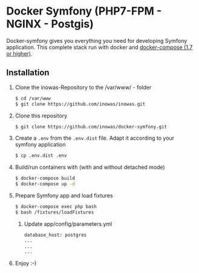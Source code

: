 # Docker Symfony (PHP7-FPM - NGINX - Postgis)

Docker-symfony gives you everything you need for developing Symfony application. This complete stack run with docker and [docker-compose (1.7 or higher)](https://docs.docker.com/compose/).

## Installation

1. Clone the inowas-Repository to the /var/www/ - folder

    ```bash 
    $ cd /var/www
    $ git clone https://github.com/inowas/inowas.git
     ```

2. Clone this repository 

    ```bash 
    $ git clone https://github.com/inowas/docker-symfony.git
     ```

3. Create a `.env` from the `.env.dist` file. Adapt it according to your symfony application

    ```bash
    $ cp .env.dist .env
    ```
     
4. Build/run containers with (with and without detached mode)

    ```bash
    $ docker-compose build
    $ docker-compose up -d
    ```

4. Prepare Symfony app and load fixtures
    
    ```bash
    $ docker-compose exec php bash
    $ bash /fixtures/loadFixtures
    ```

    1. Update app/config/parameters.yml

        ```bash
        database_host: postgres
        ...
        ...
        ...
        ```

5. Enjoy :-)